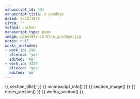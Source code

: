```yaml
---
manuscript_id: 341
manuscript_title: a goodbye
dated: 3/12/1975
circa: ''
method: carbon
manuscript_type: poem
image: poem1975-12-03-a_goodbye.jpg
notes: null
works_included:
- work_id: 290
  altered: 'yes'
  edited: 'no'
- work_id: 4224
  altered: 'yes'
  edited: 'no'
---
```


{{ section_title() }}
{{ manuscript_info() }}
{{ section_image() }}
{{ notes_section() }}
{{ works_section() }}
